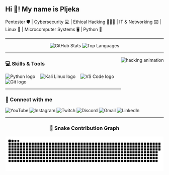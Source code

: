 <h2 align="left">Hi 👋! My name is Pljeka</h2>

<p align="left">
  Pentester 🛡️ | Cybersecurity 💻 | Ethical Hacking 👨🏻‍💻 | IT & Networking ⌨️ | Linux 🐧 | Microcomputer Systems 🖥️ | Python 🐍
</p>

<hr>

<!-- Stats Section -->
<div align="center">
  <img src="https://github-readme-stats.vercel.app/api?username=Pljeka&hide_title=false&hide_rank=false&show_icons=true&include_all_commits=true&count_private=true&disable_animations=false&theme=dracula&locale=en&hide_border=false" height="150" alt="GitHub Stats" />
  <img src="https://github-readme-stats.vercel.app/api/top-langs?username=Pljeka&locale=en&hide_title=false&layout=compact&card_width=320&langs_count=5&theme=dracula&hide_border=false" height="150" alt="Top Languages" />
</div>

<hr>

<!-- Animated GIF -->
<img align="right" height="150" src="https://i.imgur.com/IDyWq9l.gif" alt="hacking animation" />

<!-- Skills / Tools Icons -->
<div align="left">
  <h3>💻 Skills & Tools</h3>
  <!-- Python -->
  <img src="https://cdn.jsdelivr.net/gh/devicons/devicon/icons/python/python-original.svg" height="30" alt="Python logo" />
  <img width="8" />
  <!-- Kali Linux -->
  <img src="https://upload.wikimedia.org/wikipedia/commons/2/2b/Kali-dragon-icon.svg" height="30" alt="Kali Linux logo" />
  <img width="8" />
  <!-- VS Code -->
  <img src="https://cdn.jsdelivr.net/gh/devicons/devicon/icons/vscode/vscode-original.svg" height="30" alt="VS Code logo" />
  <img width="8" />
  <!-- Git -->
  <img src="https://cdn.jsdelivr.net/gh/devicons/devicon/icons/git/git-original.svg" height="30" alt="Git logo" />
  <img width="8" />

</div>

<hr>

<!-- Social / Contact Badges -->
<div align="left">
  <h3>📱 Connect with me</h3>
  <img src="https://img.shields.io/static/v1?message=YouTube&logo=youtube&color=FF0000&logoColor=white&style=for-the-badge" height="35" alt="YouTube" />
  <img src="https://img.shields.io/static/v1?message=Instagram&logo=instagram&color=E4405F&logoColor=white&style=for-the-badge" height="35" alt="Instagram" />
  <img src="https://img.shields.io/static/v1?message=Twitch&logo=twitch&color=9146FF&logoColor=white&style=for-the-badge" height="35" alt="Twitch" />
  <img src="https://img.shields.io/static/v1?message=Discord&logo=discord&color=7289DA&logoColor=white&style=for-the-badge" height="35" alt="Discord" />
  <img src="https://img.shields.io/static/v1?message=Gmail&logo=gmail&color=D14836&logoColor=white&style=for-the-badge" height="35" alt="Gmail" />
  <img src="https://img.shields.io/static/v1?message=LinkedIn&logo=linkedin&color=0077B5&logoColor=white&style=for-the-badge" height="35" alt="LinkedIn" />
</div>

<hr>

<!-- Snake Contribution Graph -->
<div align="center">
  <h3>🐍 Snake Contribution Graph</h3>
  <img src="https://github.com/Pljeka/Pljeka/blob/output/github-snake-dark.svg" alt="Snake GIF" />
</div>
